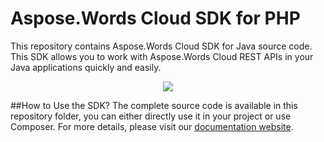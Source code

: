 # Aspose.Words Cloud SDK for PHP
This repository contains Aspose.Words Cloud SDK for Java source code. This SDK allows you to work with Aspose.Words Cloud REST APIs in your Java applications quickly and easily.

<p align="center">
  <a title="Download complete Aspose.Words for Cloud source code" href="https://github.com/asposewords/Aspose_Words_Cloud/archive/master.zip">
	<img src="https://raw.github.com/AsposeExamples/java-examples-dashboard/master/images/downloadZip-Button-Large.png" />
  </a>
</p>

##How to Use the SDK?
The complete source code is available in this repository folder, you can either directly use it in your project or use Composer. For more details, please visit our [documentation website](http://www.aspose.com/docs/display/wordscloud/How+to+Setup+Aspose.Words+Cloud+SDK+for+PHP).
